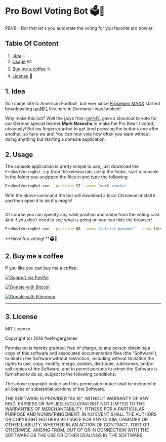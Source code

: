 # Pro Bowl Voting Bot 🗳️🏈
PBVB - Bot that let's you automate the voting for you favorite pro bowler.

## Table Of Content

1. [Idea](#1-idea) 💡
2. [Usage](#2-usage) ⌨️
2. [Buy me a coffee](#3-buy-me-a-coffee) ☕
3. [License](#4-license) 📃

## 1. Idea

So I came late to American Football, but ever since [Prosieben MAXX](https://www.prosiebenmaxx.de/) started broadcasting [ranNFL](https://www.ran.de/us-sport/nfl) live here in Germany I was hooked!

Why make this bot? Well the guys from [ranNFL](https://www.ran.de/us-sport/nfl) gave a shoutout to vote for our German special teamer **Mark Nzeocha** to make the Pro Bowl. I voted, obviously! But my fingers started to get tired pressing the buttons one after another, so here we are! You can now vote how often you want without doing anything but starting a console application.

## 2. Usage

The console application is pretty simple to use, just download the `ProBowlVotingBot.zip` from the release tab, unzip the folder, start a console in the folder you unzipped the files in and type the following:

```bash
ProBowlVotingBot.exe --position ST --name "mark zeocha"
```

With the above command the bot will download a local Chromium install it and then open it to do it's *magic*!

![]()

Of course you can specify any valid position and name from the voting cast. And if you don't need to see what is going on you can hide the browser!

```bash
ProBowlVotingBot.exe --position QB --name "patrick mahomes" --show false
```

**Have fun voting! **🗳️🏈

## 2. Buy me a coffee

If you like you can buy me a coffee:

[![Support via PayPal](https://cdn.rawgit.com/twolfson/paypal-github-button/1.0.0/dist/button.svg)](https://www.paypal.me/mrbandler/)

[![Donate with Bitcoin](https://en.cryptobadges.io/badge/big/3KGsDx52prxWciBkfNJYBkXaTJ6GUURP2c)](https://en.cryptobadges.io/donate/3KGsDx52prxWciBkfNJYBkXaTJ6GUURP2c)

[![Donate with Ethereum](https://en.cryptobadges.io/badge/big/0xd6Ffc89Bc87f7dFdf0ef1aefF956634d4B7451c8)](https://en.cryptobadges.io/donate/0xd6Ffc89Bc87f7dFdf0ef1aefF956634d4B7451c8)

---

## 3. License

MIT License

Copyright (c) 2018 fivefingergames

Permission is hereby granted, free of charge, to any person obtaining a copy
of this software and associated documentation files (the "Software"), to deal
in the Software without restriction, including without limitation the rights
to use, copy, modify, merge, publish, distribute, sublicense, and/or sell
copies of the Software, and to permit persons to whom the Software is
furnished to do so, subject to the following conditions:

The above copyright notice and this permission notice shall be included in all
copies or substantial portions of the Software.

THE SOFTWARE IS PROVIDED "AS IS", WITHOUT WARRANTY OF ANY KIND, EXPRESS OR
IMPLIED, INCLUDING BUT NOT LIMITED TO THE WARRANTIES OF MERCHANTABILITY,
FITNESS FOR A PARTICULAR PURPOSE AND NONINFRINGEMENT. IN NO EVENT SHALL THE
AUTHORS OR COPYRIGHT HOLDERS BE LIABLE FOR ANY CLAIM, DAMAGES OR OTHER
LIABILITY, WHETHER IN AN ACTION OF CONTRACT, TORT OR OTHERWISE, ARISING FROM,
OUT OF OR IN CONNECTION WITH THE SOFTWARE OR THE USE OR OTHER DEALINGS IN THE
SOFTWARE.